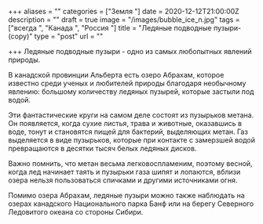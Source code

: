 +++
aliases = ""
categories = ["Земля "]
date = 2020-12-12T21:00:00Z
description = ""
draft = true
image = "/images/bubble_ice_n.jpg"
tags = ["всегда ", "Канада ", "Россия "]
title = "Ледяные подводные пузыри-(copy)"
type = "post"
url = ""

+++
Ледяные подводные пузыри - одно из самых любопытных явлений природы.  
  
В канадской провинции Альберта есть озеро Абрахам, которое известно среди ученых и любителей природы благодаря необычному явлению: большому количеству ледяных пузырей, которые застыли под водой.  
  
Эти фантастические круги на самом деле состоят из пузырьков метана. Он появляется, когда сухие листья, трава и животные, оказавшись в воде, тонут и становятся пищей для бактерий, выделяющих метан. Газ выделяется в виде пузырьков, которые при контакте с замерзшей водой превращаются в десятки тысяч белых ледяных дисков.  
  
Важно помнить, что метан весьма легковоспламеним, поэтому весной, когда лед начинает таять и пузырьки газа шипят и лопаются, вблизи озера нельзя пользоваться спичками и другими источниками огня.  
  
Помимо озера Абрахам, ледяные пузыри можно также наблюдать на озерах канадского Национального парка Банф или на берегу Северного Ледовитого океана со стороны Сибири.